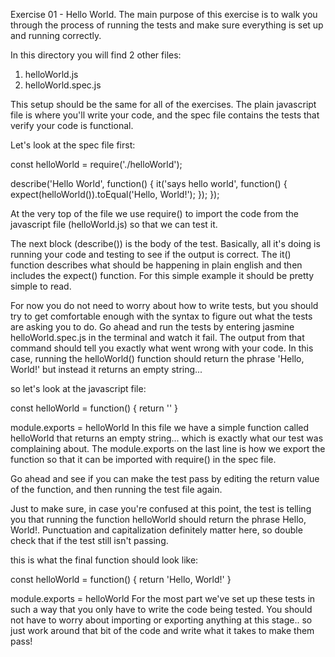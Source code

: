 Exercise 01 - Hello World.
The main purpose of this exercise is to walk you through the process of running the tests and make sure everything is set up and running correctly.

In this directory you will find 2 other files:

1. helloWorld.js
2. helloWorld.spec.js

This setup should be the same for all of the exercises. The plain javascript file is where you'll write your code, and the spec file contains the tests that verify your code is functional.

Let's look at the spec file first:

const helloWorld = require('./helloWorld');

describe('Hello World', function() {
  it('says hello world', function() {
    expect(helloWorld()).toEqual('Hello, World!');
  });
});

At the very top of the file we use require() to import the code from the javascript file (helloWorld.js) so that we can test it.

The next block (describe()) is the body of the test. Basically, all it's doing is running your code and testing to see if the output is correct. The it() function describes what should be happening in plain english and then includes the expect() function. For this simple example it should be pretty simple to read.

For now you do not need to worry about how to write tests, but you should try to get comfortable enough with the syntax to figure out what the tests are asking you to do. Go ahead and run the tests by entering jasmine helloWorld.spec.js in the terminal and watch it fail. The output from that command should tell you exactly what went wrong with your code. In this case, running the helloWorld() function should return the phrase 'Hello, World!' but instead it returns an empty string...

so let's look at the javascript file:

const helloWorld = function() {
  return ''
}

module.exports = helloWorld
In this file we have a simple function called helloWorld that returns an empty string... which is exactly what our test was complaining about. The module.exports on the last line is how we export the function so that it can be imported with require() in the spec file.

Go ahead and see if you can make the test pass by editing the return value of the function, and then running the test file again.

Just to make sure, in case you're confused at this point, the test is telling you that running the function helloWorld should return the phrase Hello, World!. Punctuation and capitalization definitely matter here, so double check that if the test still isn't passing.

this is what the final function should look like:

const helloWorld = function() {
  return 'Hello, World!'
}

module.exports = helloWorld
For the most part we've set up these tests in such a way that you only have to write the code being tested. You should not have to worry about importing or exporting anything at this stage.. so just work around that bit of the code and write what it takes to make them pass!
